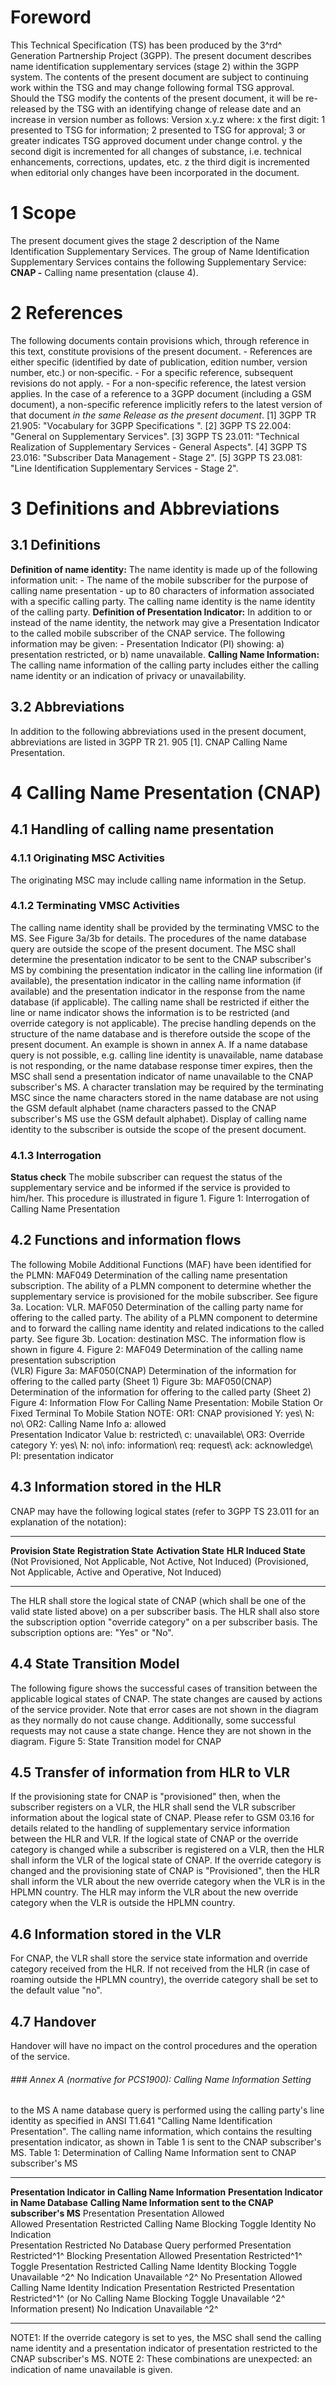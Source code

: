 # Foreword
This Technical Specification (TS) has been produced by the 3^rd^ Generation
Partnership Project (3GPP).
The present document describes name identification supplementary services
(stage 2) within the 3GPP system.
The contents of the present document are subject to continuing work within the
TSG and may change following formal TSG approval. Should the TSG modify the
contents of the present document, it will be re-released by the TSG with an
identifying change of release date and an increase in version number as
follows:
Version x.y.z
where:
x the first digit:
1 presented to TSG for information;
2 presented to TSG for approval;
3 or greater indicates TSG approved document under change control.
y the second digit is incremented for all changes of substance, i.e. technical
enhancements, corrections, updates, etc.
z the third digit is incremented when editorial only changes have been
incorporated in the document.
# 1 Scope
The present document gives the stage 2 description of the Name Identification
Supplementary Services.
The group of Name Identification Supplementary Services contains the following
Supplementary Service:
**CNAP -** Calling name presentation (clause 4).
# 2 References
The following documents contain provisions which, through reference in this
text, constitute provisions of the present document.
\- References are either specific (identified by date of publication, edition
number, version number, etc.) or non‑specific.
\- For a specific reference, subsequent revisions do not apply.
\- For a non-specific reference, the latest version applies. In the case of a
reference to a 3GPP document (including a GSM document), a non-specific
reference implicitly refers to the latest version of that document _in the
same Release as the present document_.
[1] 3GPP TR 21.905: \"Vocabulary for 3GPP Specifications \".
[2] 3GPP TS 22.004: \"General on Supplementary Services\".
[3] 3GPP TS 23.011: \"Technical Realization of Supplementary Services \-
General Aspects\".
[4] 3GPP TS 23.016: \"Subscriber Data Management - Stage 2\".
[5] 3GPP TS 23.081: \"Line Identification Supplementary Services - Stage 2\".
# 3 Definitions and Abbreviations
## 3.1 Definitions
**Definition of name identity:**
The name identity is made up of the following information unit:
\- The name of the mobile subscriber for the purpose of calling name
presentation - up to 80 characters of information associated with a specific
calling party.
The calling name identity is the name identity of the calling party.
**Definition of Presentation Indicator:**
In addition to or instead of the name identity, the network may give a
Presentation Indicator to the called mobile subscriber of the CNAP service.
The following information may be given:
\- Presentation Indicator (PI) showing:
a) presentation restricted, or
b) name unavailable.
**Calling Name Information:**
The calling name information of the calling party includes either the calling
name identity or an indication of privacy or unavailability.
## 3.2 Abbreviations
In addition to the following abbreviations used in the present document,
abbreviations are listed in 3GPP TR 21. 905 [1].
CNAP Calling Name Presentation.
# 4 Calling Name Presentation (CNAP)
## 4.1 Handling of calling name presentation
### 4.1.1 Originating MSC Activities
The originating MSC may include calling name information in the Setup.
### 4.1.2 Terminating VMSC Activities
The calling name identity shall be provided by the terminating VMSC to the MS.
See Figure 3a/3b for details.
The procedures of the name database query are outside the scope of the present
document.
The MSC shall determine the presentation indicator to be sent to the CNAP
subscriber's MS by combining the presentation indicator in the calling line
information (if available), the presentation indicator in the calling name
information (if available) and the presentation indicator in the response from
the name database (if applicable). The calling name shall be restricted if
either the line or name indicator shows the information is to be restricted
(and override category is not applicable). The precise handling depends on the
structure of the name database and is therefore outside the scope of the
present document. An example is shown in annex A.
If a name database query is not possible, e.g. calling line identity is
unavailable, name database is not responding, or the name database response
timer expires, then the MSC shall send a presentation indicator of name
unavailable to the CNAP subscriber's MS.
A character translation may be required by the terminating MSC since the name
characters stored in the name database are not using the GSM default alphabet
(name characters passed to the CNAP subscriber's MS use the GSM default
alphabet). Display of calling name identity to the subscriber is outside the
scope of the present document.
### 4.1.3 Interrogation
**Status check**
The mobile subscriber can request the status of the supplementary service and
be informed if the service is provided to him/her. This procedure is
illustrated in figure 1.
Figure 1: Interrogation of Calling Name Presentation
## 4.2 Functions and information flows
The following Mobile Additional Functions (MAF) have been identified for the
PLMN:
MAF049
Determination of the calling name presentation subscription.
The ability of a PLMN component to determine whether the supplementary service
is provisioned for the mobile subscriber. See figure 3a.
Location: VLR.
MAF050
Determination of the calling party name for offering to the called party.
The ability of a PLMN component to determine and to forward the calling name
identity and related indications to the called party. See figure 3b.
Location: destination MSC.
The information flow is shown in figure 4.
Figure 2: MAF049 Determination of the calling name presentation subscription\
(VLR)
Figure 3a: MAF050(CNAP) Determination of the information for offering to the
called party (Sheet 1)
Figure 3b: MAF050(CNAP) Determination of the information for offering to the
called party (Sheet 2)
Figure 4: Information Flow For Calling Name Presentation: Mobile Station Or
Fixed Terminal To Mobile Station
NOTE: OR1: CNAP provisioned Y: yes\ N: no\ OR2: Calling Name Info a: allowed\
Presentation Indicator Value b: restricted\ c: unavailable\ OR3: Override
category Y: yes\ N: no\ info: information\ req: request\ ack: acknowledge\ PI:
presentation indicator
## 4.3 Information stored in the HLR
CNAP may have the following logical states (refer to 3GPP TS 23.011 for an
explanation of the notation):
* * *
**Provision State** **Registration State** **Activation State** **HLR Induced
State** (Not Provisioned, Not Applicable, Not Active, Not Induced)
(Provisioned, Not Applicable, Active and Operative, Not Induced)
* * *
The HLR shall store the logical state of CNAP (which shall be one of the valid
state listed above) on a per subscriber basis.
The HLR shall also store the subscription option \"override category\" on a
per subscriber basis. The subscription options are: \"Yes\" or \"No\".
## 4.4 State Transition Model
The following figure shows the successful cases of transition between the
applicable logical states of CNAP. The state changes are caused by actions of
the service provider.
Note that error cases are not shown in the diagram as they normally do not
cause change. Additionally, some successful requests may not cause a state
change. Hence they are not shown in the diagram.
Figure 5: State Transition model for CNAP
## 4.5 Transfer of information from HLR to VLR
If the provisioning state for CNAP is \"provisioned\" then, when the
subscriber registers on a VLR, the HLR shall send the VLR subscriber
information about the logical state of CNAP. Please refer to GSM 03.16 for
details related to the handling of supplementary service information between
the HLR and VLR.
If the logical state of CNAP or the override category is changed while a
subscriber is registered on a VLR, then the HLR shall inform the VLR of the
logical state of CNAP. If the override category is changed and the
provisioning state of CNAP is \"Provisioned\", then the HLR shall inform the
VLR about the new override category when the VLR is in the HPLMN country. The
HLR may inform the VLR about the new override category when the VLR is outside
the HPLMN country.
## 4.6 Information stored in the VLR
For CNAP, the VLR shall store the service state information and override
category received from the HLR. If not received from the HLR (in case of
roaming outside the HPLMN country), the override category shall be set to the
default value \"no\".
## 4.7 Handover
Handover will have no impact on the control procedures and the operation of
the service.
###### ### Annex A (normative for PCS1900): Calling Name Information Setting
to the MS
A name database query is performed using the calling party's line identity as
specified in ANSI T1.641 \"Calling Name Identification Presentation\".
The calling name information, which contains the resulting presentation
indicator, as shown in Table 1 is sent to the CNAP subscriber's MS.
Table 1: Determination of Calling Name Information sent to CNAP subscriber's
MS
* * *
**Presentation Indicator in Calling Name Information** **Presentation
Indicator in Name Database** **Calling Name Information sent to the CNAP
subscriber's MS** Presentation Presentation Allowed  
Allowed Presentation Restricted Calling Name Blocking Toggle Identity No
Indication  
Presentation Restricted No Database Query performed Presentation Restricted^1^
Blocking Presentation Allowed Presentation Restricted^1^ Toggle Presentation
Restricted Calling Name Identity Blocking Toggle Unavailable ^2^ No Indication
Unavailable ^2^ No Presentation Allowed Calling Name Identity Indication
Presentation Restricted Presentation Restricted^1^ (or No Calling Name
Blocking Toggle Unavailable ^2^ Information present) No Indication Unavailable
^2^
* * *
NOTE1: If the override category is set to yes, the MSC shall send the calling
name identity and a presentation indicator of presentation restricted to the
CNAP subscriber's MS.
NOTE 2: These combinations are unexpected: an indication of name unavailable
is given.
#